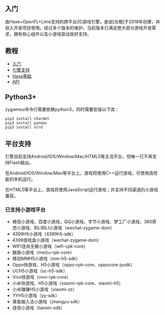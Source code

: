 [dir]:doc

## 入门

由Haxe+OpenFL+Lime支持的跨平台2D游戏引擎。是由[左眼]于2018年创建，并投入开发项目使用。经过多个版本的维护，当前版本已满足绝大部分游戏开发需求，拥有核心组件以及小游戏驱动良好支持。

## 教程

- [入门](doc/start.md)
- [引擎支持](doc/support.md)
- [Haxe基础](https://haxemcn.top/#)
- [API](http://static.zygameui.cn/games/api/index.html)

## Python3+
zygameui命令行需要依赖python3，同时需要安装以下库：
```shell 
pip3 install chardet
pip3 install pandas
pip3 install xlrd
```

## 平台支持

引擎目前支持Android/IOS/Window/Mac/HTML5等主流平台，但唯一已不再支持Flash输出。

在Android/IOS/Window/Mac等平台上，游戏将使用C++运行游戏，可使用高性能的本机运行。

在HTML5等平台上，游戏将使用JavaScript运行游戏；并支持不同渠道的小游戏兼容。

### 已支持小游戏平台

- 微信小游戏、百度小游戏、QQ小游戏、字节小游戏、梦工厂小游戏、360奇虎小游戏、BILIBILI小游戏（wechat-zygame-dom）
- 4399H5小游戏（4399h5-sdk）
- 4399游戏盒小游戏（wechat-zygame-dom）
- WIFI连尚无极小游戏（wifi-cpk-core）
- 魅族小游戏（meizu-rpk-core）
- 移动MMH5小游戏（mm-h5-sdk）
- Oppo快游戏、H5小游戏（oppo-rpk-core、oppocore-jssdk）
- UCH5小游戏（uc-h5-sdk）
- Vivo快游戏（vivo-rpk-core）
- 小米快游戏、H5小游戏（xiaomi-rpk-core、xiaomi-h5）
- 小米赚赚H5小游戏（xiaomi-zz）
- YYH5小游戏（yy-sdk）
- 章鱼输入法小游戏（zhangyu-sdk）
- 连信小游戏（lianxin-sdk）
